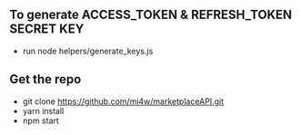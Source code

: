 ## To generate ACCESS_TOKEN & REFRESH_TOKEN SECRET KEY
- run node helpers/generate_keys.js

## Get the repo
- git clone https://github.com/mj4w/marketplaceAPI.git
- yarn install
- npm start
